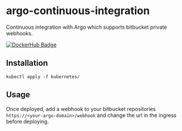 # argo-continuous-integration
Continuous integration with Argo which supports bitbucket private webhooks.

[![DockerHub Badge](https://dockeri.co/image/bouwe/argo-continuous-integration)](https://hub.docker.com/r/bouwe/argo-continuous-integration)

## Installation
```
kubectl apply -f kubernetes/
```

## Usage
Once deployed, add a webhook to your bitbucket repositories ```https://<your-argo-domain>/webhook``` and change the url in the ingress before deploying.